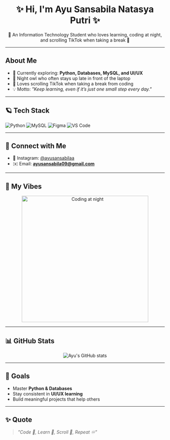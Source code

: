 <h1 align="center">✨ Hi, I'm Ayu Sansabila Natasya Putri ✨</h1>
<p align="center">🌙 An Information Technology Student who loves learning, coding at night, and scrolling TikTok when taking a break 🌌</p>

---

##  About Me
- 🌱 Currently exploring: **Python, Databases, MySQL, and UI/UX**  
- 🌙 Night owl who often stays up late in front of the laptop  
- 📱 Loves scrolling TikTok when taking a break from coding  
- 💡 Motto: *"Keep learning, even if it’s just one small step every day."*

---

## 🪐 Tech Stack
![Python](https://img.shields.io/badge/Python-6A0DAD?style=for-the-badge&logo=python&logoColor=white)
![MySQL](https://img.shields.io/badge/MySQL-4B0082?style=for-the-badge&logo=mysql&logoColor=white)
![Figma](https://img.shields.io/badge/Figma-8A2BE2?style=for-the-badge&logo=figma&logoColor=white)
![VS Code](https://img.shields.io/badge/VSCode-483D8B?style=for-the-badge&logo=visualstudiocode&logoColor=white)

---

## 🔗 Connect with Me
- 📸 Instagram: [@ayusansabilaa](https://instagram.com/ayusansabilaa)  
- ✉️ Email: **ayusansabila09@gmail.com**

---

## 🌌 My Vibes
<p align="center">
  <img src="https://media.giphy.com/media/ZVik7pBtu9dNS/giphy.gif" width="400" alt="Coding at night"/>
</p>

---

## 📊 GitHub Stats
<p align="center">
  <img src="https://github-readme-stats.vercel.app/api?username=ayusansabila&show_icons=true&theme=tokyonight" alt="Ayu's GitHub stats"/>
</p>

---

## 🚀 Goals
- Master **Python & Databases**  
- Stay consistent in **UI/UX learning**  
- Build meaningful projects that help others  

---

## ✨ Quote
> *"Code 🌙, Learn 🌌, Scroll 📱, Repeat ♾️"*  
